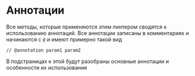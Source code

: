 # Аннотации

Все методы, которые применяются этим линтером сводятся к использованию аннотаций. Все аннотации записаны в комментариях
и начинаются с `@` и имеют примерно такой вид
```
// @annotation param1 param2
```

В подстраницах к этой будут разобраны основные аннотации и особенности их использования